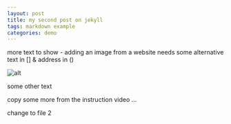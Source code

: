 ```yaml
---
layout: post
title: my second post on jekyll
tags: markdown example
categories: demo
---
```


more text to show - adding an image from a website needs some alternative text in [] & address in ()


![alt](https://www.pexels.com/photo/different-flowers-shaped-in-word-peace-3112898/)

some other text

copy some more from the instruction video ...

change to file 2 

